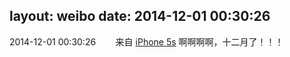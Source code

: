 layout: weibo
date: 2014-12-01 00:30:26
---
<meta name="referrer" content="no-referrer" />

2014-12-01 00:30:26  &nbsp;&nbsp;&nbsp;&nbsp;&nbsp;&nbsp; 来自 <a href="sinaweibo://customweibosource" rel="nofollow">iPhone 5s</a>
啊啊啊啊，十二月了！！！ ​​​
